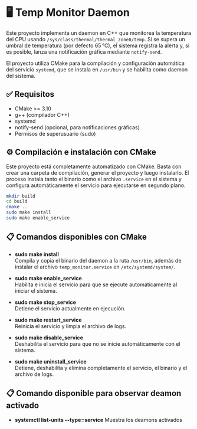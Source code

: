 # 🖥️ Temp Monitor Daemon

Este proyecto implementa un daemon en C++ que monitorea la temperatura del CPU usando `/sys/class/thermal/thermal_zone0/temp`. Si se supera un umbral de temperatura (por defecto 65 °C), el sistema registra la alerta y, si es posible, lanza una notificación gráfica mediante `notify-send`.

El proyecto utiliza CMake para la compilación y configuración automática del servicio `systemd`, que se instala en `/usr/bin` y se habilita como daemon del sistema.

## ✅ Requisitos

- CMake >= 3.10
- g++ (compilador C++)
- systemd
- notify-send (opcional, para notificaciones gráficas)
- Permisos de superusuario (sudo)

## ⚙️ Compilación e instalación con CMake

Este proyecto está completamente automatizado con CMake. Basta con crear una carpeta de compilación, generar el proyecto y luego instalarlo. El proceso instala tanto el binario como el archivo `.service` en el sistema y configura automáticamente el servicio para ejecutarse en segundo plano.

```bash
mkdir build
cd build
cmake ..
sudo make install
sudo make enable_service
```
## 📋 Comandos disponibles con CMake

- **sudo make install**  
  Compila y copia el binario del daemon a la ruta `/usr/bin`, además de instalar el archivo `temp_monitor.service` en `/etc/systemd/system/`.

- **sudo make enable_service**  
  Habilita e inicia el servicio para que se ejecute automáticamente al iniciar el sistema.

- **sudo make stop_service**  
  Detiene el servicio actualmente en ejecución.

- **sudo make restart_service**  
  Reinicia el servicio y limpia el archivo de logs.

- **sudo make disable_service**  
  Deshabilita el servicio para que no se inicie automáticamente con el sistema.

- **sudo make uninstall_service**  
  Detiene, deshabilita y elimina completamente el servicio, el binario y el archivo de logs.


## 📋 Comando disponible para observar deamon activado

- **systemctl list-units --type=service**
  Muestra los deamons activados
